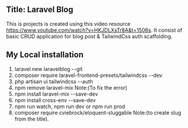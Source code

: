 ## Title: Laravel Blog

This is projects is created using this video resource https://www.youtube.com/watch?v=HKJDLXsTr8A&t=1506s.
It consist of basic CRUD application for blog post & TailwindCss auth scaffolding.

## My Local installation

1. laravel new laravelblog --git
2. composer require laravel-frontend-presets/tailwindcss --dev
3. php artisan ui tailwindcss --auth
4. npm remove laravel-mix Note:(To fix the error)
5. npm install laravel-mix --save-dev
6. npm install cross-env --save-dev
7. npm run watch, npm run dev or npm run prod
8. composer require cviebrock/eloquent-sluggable Note:(to create slug from the title).
